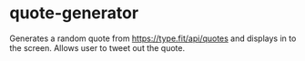 # quote-generator
Generates a random quote from https://type.fit/api/quotes and displays in to the screen. Allows user to tweet out the quote.
